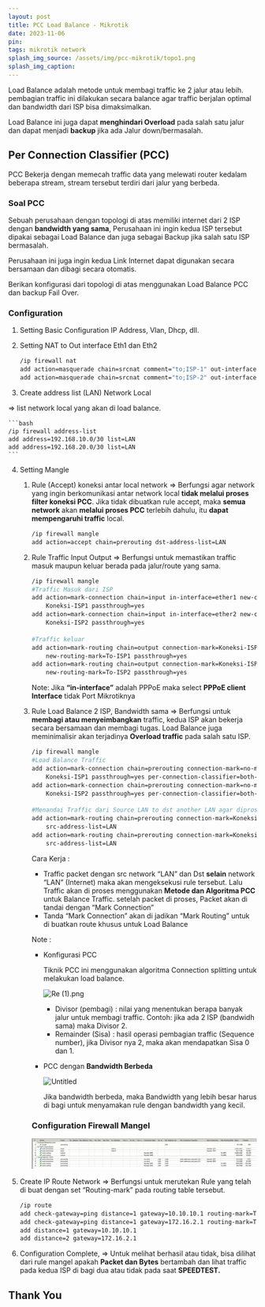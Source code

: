 ```yaml
---
layout: post
title: PCC Load Balance - Mikrotik
date: 2023-11-06
pin: 
tags: mikrotik network
splash_img_source: /assets/img/pcc-mikrotik/topo1.png
splash_img_caption: 
---
```


Load Balance adalah metode untuk membagi traffic ke 2 jalur atau lebih. pembagian traffic ini dilakukan secara balance agar traffic berjalan optimal dan bandwidth dari ISP bisa dimaksimalkan.

Load Balance ini juga dapat **menghindari Overload** pada salah satu jalur dan dapat menjadi **backup** jika ada Jalur down/bermasalah.

## Per Connection Classifier (PCC)

PCC Bekerja dengan memecah traffic data yang melewati router kedalam beberapa stream, stream tersebut terdiri dari jalur yang berbeda.

### Soal PCC

Sebuah perusahaan dengan topologi di atas memiliki internet dari 2 ISP dengan **bandwidth yang sama**, Perusahaan ini ingin kedua ISP tersebut dipakai sebagai Load Balance dan juga sebagai Backup jika salah satu ISP bermasalah. 

Perusahaan ini juga ingin kedua Link Internet dapat digunakan secara bersamaan dan dibagi secara otomatis.

Berikan konfigurasi dari topologi di atas menggunakan Load Balance PCC dan backup Fail Over. 

### Configuration

1. Setting Basic Configuration IP Address, Vlan, Dhcp, dll.
2. Setting NAT to Out interface Eth1 dan Eth2
    
    ```bash
    /ip firewall nat
    add action=masquerade chain=srcnat comment="to;ISP-1" out-interface=ether1-ISP1
    add action=masquerade chain=srcnat comment="to;ISP-2" out-interface=ether2-ISP2
    ```
    
3. Create address list  (LAN) Network Local

⇒ list network local yang akan di load balance.
    
    ```bash
    /ip firewall address-list
    add address=192.168.10.0/30 list=LAN
    add address=192.168.20.0/30 list=LAN
    ```
    
4. Setting Mangle
    1. Rule (Accept) koneksi antar local network 
    ⇒ Berfungsi agar network yang ingin berkomunikasi antar network local **tidak melalui proses filter koneksi PCC**. 
    Jika tidak dibuatkan rule accept, maka **semua network** akan **melalui proses PCC** terlebih dahulu, itu **dapat mempengaruhi traffic** local.
        
        ```bash
        /ip firewall mangle
        add action=accept chain=prerouting dst-address-list=LAN
        ```
        
    2. Rule Traffic Input Output
    ⇒ Berfungsi untuk memastikan traffic masuk maupun keluar berada pada jalur/route yang sama.
        
        ```bash
        /ip firewall mangle
        #Traffic Masuk dari ISP
        add action=mark-connection chain=input in-interface=ether1 new-connection-mark=\
            Koneksi-ISP1 passthrough=yes
        add action=mark-connection chain=input in-interface=ether2 new-connection-mark=\
            Koneksi-ISP2 passthrough=yes
        
        #Traffic keluar
        add action=mark-routing chain=output connection-mark=Koneksi-ISP1 \
            new-routing-mark=To-ISP1 passthrough=yes
        add action=mark-routing chain=output connection-mark=Koneksi-ISP2 \
            new-routing-mark=To-ISP2 passthrough=yes
        ```
        
        Note: Jika **“in-interface”** adalah PPPoE maka select **PPPoE client Interface** tidak Port Mikrotiknya
        
    3. Rule Load Balance 2 ISP, Bandwidth sama
    ⇒ Berfungsi untuk **membagi atau menyeimbangkan** traffic, kedua ISP akan bekerja secara bersamaan dan membagi tugas. Load Balance juga meminimalisir akan terjadinya **Overload traffic** pada salah satu ISP. 
        
        ```bash
        /ip firewall mangle
        #Load Balance Traffic
        add action=mark-connection chain=prerouting connection-mark=no-mark dst-address-list=!LAN dst-address-type="" new-connection-mark=\
            Koneksi-ISP1 passthrough=yes per-connection-classifier=both-addresses-and-ports:2/0 src-address-list=LAN
        add action=mark-connection chain=prerouting connection-mark=no-mark dst-address-list=!LAN dst-address-type="" new-connection-mark=\
            Koneksi-ISP2 passthrough=yes per-connection-classifier=both-addresses-and-ports:2/1 src-address-list=LAN
        
        #Menandai Traffic dari Source LAN to dst another LAN agar diproses melalui PCC
        add action=mark-routing chain=prerouting connection-mark=Koneksi-ISP1 dst-address-list=!LAN new-routing-mark=To-ISP1 passthrough=yes \
            src-address-list=LAN
        add action=mark-routing chain=prerouting connection-mark=Koneksi-ISP2 dst-address-list=!LAN new-routing-mark=To-ISP2 passthrough=yes \
            src-address-list=LAN
        ```
        
        Cara Kerja :
        
        - Traffic packet dengan src network “LAN” dan Dst **selain** network “LAN” (Internet) maka akan mengeksekusi rule tersebut. Lalu Traffic akan di proses menggunakan **Metode dan Algoritma PCC** untuk Balance Traffic.
        setelah packet di proses, Packet akan di tandai dengan “Mark Connection”
        - Tanda “Mark Connection” akan di jadikan “Mark Routing” untuk di buatkan route khusus untuk Load Balance
        
        Note :
        
        - Konfigurasi PCC
            
            Tiknik PCC ini menggunakan algoritma Connection splitting untuk melakukan load balance.
            
            ![Re (1).png](PCC%20Load%20Balance%20-%20Mikrotik%2002519ea386a14e0d9bc5fa9dfcc46517/Re_(1).png)
            
            - Divisor (pembagi) : nilai yang menentukan berapa banyak jalur untuk membagi traffic. Contoh: jika ada 2 ISP (bandwidh sama) maka Divisor 2.
            - Remainder (Sisa) : hasil operasi pembagian traffic (Sequence number), jika Divisor nya 2, maka akan mendapatkan Sisa 0 dan 1.
        - PCC dengan **Bandwidth Berbeda**
            
            ![Untitled](PCC%20Load%20Balance%20-%20Mikrotik%2002519ea386a14e0d9bc5fa9dfcc46517/Untitled%201.png)
            
            Jika bandwidth berbeda, maka Bandwidth yang lebih besar harus di bagi untuk menyamakan rule dengan bandwidth yang kecil.
            
        
        ### Configuration Firewall Mangel
        
        ![Untitled](/assets/img/pcc-mikrotik/confpcc.png)
        
5. Create IP Route Network
⇒ Berfungsi untuk merutekan Rule yang telah di buat dengan set “Routing-mark” pada routing table tersebut.
    
    ```bash
    /ip route
    add check-gateway=ping distance=1 gateway=10.10.10.1 routing-mark=To-ISP1
    add check-gateway=ping distance=1 gateway=172.16.2.1 routing-mark=To-ISP2
    add distance=1 gateway=10.10.10.1
    add distance=2 gateway=172.16.2.1
    ```
    
6. Configuration Complete,
⇒ Untuk melihat berhasil atau tidak, bisa dilihat dari rule mangel apakah ********************************Packet dan Bytes******************************** bertambah dan lihat traffic pada kedua ISP di bagi dua atau tidak pada saat ********************SPEEDTEST.********************

## Thank You
